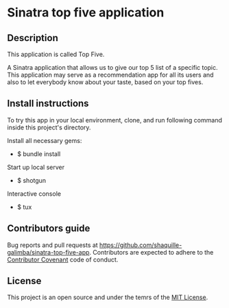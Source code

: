 #	Sinatra top five application

## Description

This application is called Top Five.

A Sinatra application that allows us to give our top 5 list of a specific topic. This application may serve as a recommendation app for all its users and also to let everybody know about your taste, based on your top fives.

## Install instructions

To try this app in your local environment, clone, and run following command inside this project's directory.

Install all necessary gems:
- $ bundle install

Start up local server
- $ shotgun

Interactive console
- $ tux

## Contributors guide

Bug reports and pull requests at https://github.com/shaquille-galimba/sinatra-top-five-app. Contributors are expected to adhere to the [Contributor Covenant](https://www.contributor-covenant.org/) code of conduct.

## License

This project is an open source and under the temrs of the [MIT License](https://opensource.org/licenses/MIT).
